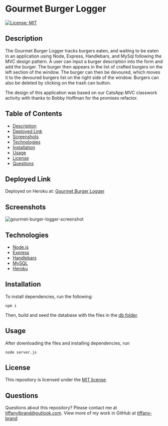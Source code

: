 # Gourmet Burger Logger




[![License: MIT](https://img.shields.io/github/license/tiffany-brand/gourmet-burger-logger?style=plastic)](./LICENSE)

## Description

The Gourmet Burger Logger tracks burgers eaten, and waiting to be eaten in an application using Node, Express, Handlebars, and MySql following the MVC design pattern. A user can input a burger description into the form and add the burger. The burger then appears in the list of crafted burgers on the left section of the window. The burger can then be devoured, which moves it to the devoured burgers list on the right side of the window.  Burgers can also be deleted by clicking on the trash can button.

The design of this application was based on our CatsApp MVC classwork activity with thanks to Bobby Hoffman for the promises refactor.


## Table of Contents

* [Description](#description)
* [Deployed Link](#deployed-link)
* [Screenshots](#screenshots)
* [Technologies](#technologies)
* [Installation](#installation)
* [Usage](#usage)
* [License](#license)
* [Questions](#questions)


## Deployed Link

Deployed on Heroku at:  [Gourmet Burger Logger](https://enigmatic-ravine-90918.herokuapp.com/)


## Screenshots

![gourmet-burger-logger-screenshot](https://user-images.githubusercontent.com/16748389/93653819-8f4ae300-f9e8-11ea-8da9-9e8d0859eb90.png)



## Technologies

* [Node.js](https://nodejs.org/)
* [Express](https://expressjs.com/)
* [Handlebars](https://handlebarsjs.com/)
* [MySQL](https://www.mysql.com/)
* [Heroku](https://heroku.com)

## Installation

To install dependencies, run the following:

`
npm i
`

Then, build and seed the database with the files in the [db folder](/db).

## Usage

After downloading the files and installing dependencies, run 

`
node server.js
`

## License

This repository is licensed under the [MIT license](./LICENSE).

## Questions

Questions about this repository? Please contact me at [tiffanylbrand@outlook.com](mailto:tiffanylbrand@outlook.com). View more of my work in GitHub at [tiffany-brand](https://github.com/tiffany-brand) 
